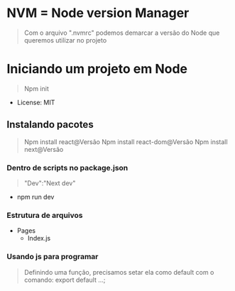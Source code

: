 # NVM = Node version Manager 
> Com o arquivo ".nvmrc" podemos demarcar a versão do Node que queremos utilizar no projeto

# Iniciando um projeto em Node 
> Npm init 
- License: MIT 

## Instalando pacotes
> Npm install react@Versão
> Npm install react-dom@Versão
> Npm install next@Versão

### Dentro de scripts no package.json 
> "Dev":"Next dev"
- npm run dev

### Estrutura de arquivos
- Pages
    - Index.js


### Usando js para programar
> Definindo uma função, precisamos setar ela como default com o comando: 
> export default ...;